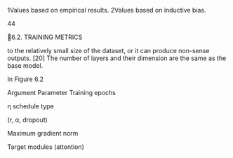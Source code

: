1Values based on empirical results.
2Values based on inductive bias.

44

6.2. TRAINING METRICS

to the relatively small size of the dataset, or it can produce non-sense outputs. [20] The
number of layers and their dimension are the same as the base model.

In Figure 6.2

Argument Parameter
Training epochs

η schedule type

(r, α, dropout)

Maximum gradient norm

Target modules (attention)